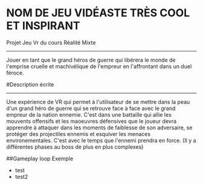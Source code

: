 # NOM DE JEU VIDÉASTE TRÈS COOL ET INSPIRANT
Projet Jeu Vr du cours Réalité Mixte

<hr>

Jouer en tant que le grand héros de guerre qui libérera le monde de l'emprise cruelle et machivélique de l'empreur en l'affrontant dans un duel féroce.

#Description écrite

<hr>

Une expérience de VR qui permet à l'utilisateur de se mettre dans la peau d'un grand héro de guerre qui se retrouve face à face avec le grand empreur de la nation ennemie. C'est dans une battaille qui allie les mouvents offensifs et les maoeuvres défensives que le joueur devra apprendre à attaquer dans les moments de faiblesse de son adversaire, se protéger des projectiles ennemis et esquiver les menaces environementales.
C'est avec le temps que l'ennemi prendra en force. (Il y a différentes phases au boss de plus en plus complexes)

##Gameplay loop Exemple
<ul>
<li> test </li>
<li> test2 </li>
<ul>
